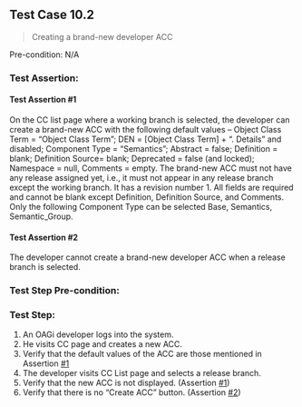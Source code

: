 ## Test Case 10.2

> Creating a brand-new developer ACC

Pre-condition: N/A

### Test Assertion:

#### Test Assertion #1
On the CC list page where a working branch is selected, the developer can create a brand-new ACC with the following default values – Object Class Term = “Object Class Term”; DEN = [Object Class Term] + “. Details” and disabled; Component Type = “Semantics”; Abstract = false; Definition = blank; Definition Source= blank; Deprecated = false (and locked); Namespace = null, Comments = empty. The brand-new ACC must not have any release assigned yet, i.e., it must not appear in any release branch except the working branch. It has a revision number 1. All fields are required and cannot be blank except Definition, Definition Source, and Comments. Only the following Component Type can be selected Base, Semantics, Semantic_Group.

#### Test Assertion #2
The developer cannot create a brand-new developer ACC when a release branch is selected.

### Test Step Pre-condition:



### Test Step:

1. An OAGi developer logs into the system.
2. He visits CC page and creates a new ACC.
3. Verify that the default values of the ACC are those mentioned in Assertion [#1](#test-assertion-1)
4. The developer visits CC List page and selects a release branch.
5. Verify that the new ACC is not displayed. (Assertion [#1](#test-assertion-1))
6. Verify that there is no “Create ACC” button. (Assertion [#2](#test-assertion-2))